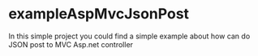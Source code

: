 # exampleAspMvcJsonPost
In this simple project you could find a simple example about how can do JSON post to MVC Asp.net controller
